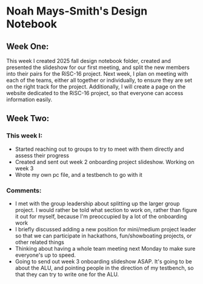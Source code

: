 # Noah Mays-Smith's Design Notebook

## Week One:
This week I created 2025 fall design notebook folder, created and presented the slideshow for our first meeting, 
and split the new members into their pairs for the RiSC-16 project. Next week, I plan on meeting with each of the teams,
either all together or individually, to ensure they are set on the right track for the project. Additionally, I will create 
a page on the website dedicated to the RiSC-16 project, so that everyone can access information easily. 

## Week Two:
### This week I:
- Started reaching out to groups to try to meet with them directly and assess their progress
- Created and sent out week 2 onboarding project slideshow. Working on week 3
- Wrote my own pc file, and a testbench to go with it

### Comments:
- I met with the group leadership about splitting up the larger group project. I would rather be told what section to work on, rather than figure it out for myself, because I'm preoccupied by a lot of the onboarding work
- I briefly discussed adding a new position for mini/medium project leader so that we can participate in hackathons, fun/showboating projects, or other related things
- Thinking about having a whole team meeting next Monday to make sure everyone's up to speed.
- Going to send out week 3 onboarding slideshow ASAP. It's going to be about the ALU, and pointing people in the direction of my testbench, so that they can try to write one for the ALU.
